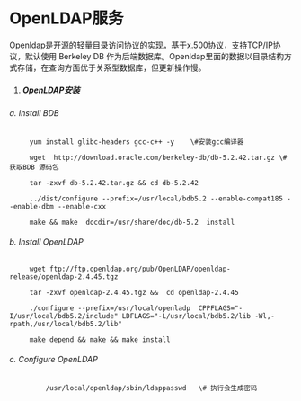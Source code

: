 # OpenLDAP服务

Openldap是开源的轻量目录访问协议的实现，基于x.500协议，支持TCP/IP协议，默认使用 Berkeley DB 作为后端数据库。Openldap里面的数据以目录结构方式存储，在查询方面优于关系型数据库，但更新操作慢。

1. ##### OpenLDAP安装

###### a.  Install  BDB

```
     yum install glibc-headers gcc-c++ -y    \#安装gcc编译器

     wget  http://download.oracle.com/berkeley-db/db-5.2.42.tar.gz \#获取BDB 源码包

     tar -zxvf db-5.2.42.tar.gz && cd db-5.2.42

     ../dist/configure --prefix=/usr/local/bdb5.2 --enable-compat185 --enable-dbm --enable-cxx 

     make && make  docdir=/usr/share/doc/db-5.2  install
```

###### b. Install OpenLDAP

```
     wget ftp://ftp.openldap.org/pub/OpenLDAP/openldap-release/openldap-2.4.45.tgz 

     tar -zxvf openldap-2.4.45.tgz &&  cd openldap-2.4.45

     ./configure --prefix=/usr/local/openladp  CPPFLAGS="-I/usr/local/bdb5.2/include" LDFLAGS="-L/usr/local/bdb5.2/lib -Wl,-rpath,/usr/local/bdb5.2/lib"

     make depend && make && make install
```

###### c. Configure OpenLDAP

             /usr/local/openldap/sbin/ldappasswd   \# 执行会生成密码 

